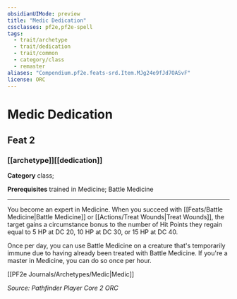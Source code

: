 ```yaml
---
obsidianUIMode: preview
title: "Medic Dedication"
cssclasses: pf2e,pf2e-spell
tags:
  - trait/archetype
  - trait/dedication
  - trait/common
  - category/class
  - remaster
aliases: "Compendium.pf2e.feats-srd.Item.MJg24e9fJd7OASvF"
license: ORC
---
```

# Medic Dedication
## Feat 2
### [[archetype]][[dedication]]

**Category** class; 



**Prerequisites** trained in Medicine; Battle Medicine
* * *
You become an expert in Medicine. When you succeed with [[Feats/Battle Medicine|Battle Medicine]] or [[Actions/Treat Wounds|Treat Wounds]], the target gains a circumstance bonus to the number of Hit Points they regain equal to 5 HP at DC 20, 10 HP at DC 30, or 15 HP at DC 40.

Once per day, you can use Battle Medicine on a creature that's temporarily immune due to having already been treated with Battle Medicine. If you're a master in Medicine, you can do so once per hour.

[[PF2e Journals/Archetypes/Medic|Medic]]

*Source: Pathfinder Player Core 2*
*ORC*